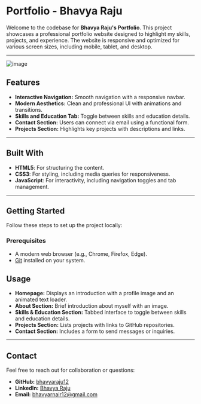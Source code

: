 # Portfolio - Bhavya Raju

Welcome to the codebase for **Bhavya Raju's Portfolio**. This project showcases a professional portfolio website designed to highlight my skills, projects, and experience. The website is responsive and optimized for various screen sizes, including mobile, tablet, and desktop.

---

![image](https://github.com/user-attachments/assets/243602b1-55b6-4e52-9605-3038c029200a)


## Features

- **Interactive Navigation:** Smooth navigation with a responsive navbar.
- **Modern Aesthetics:** Clean and professional UI with animations and transitions.
- **Skills and Education Tab:** Toggle between skills and education details.
- **Contact Section:** Users can connect via email using a functional form.
- **Projects Section:** Highlights key projects with descriptions and links.

---

## Built With

- **HTML5**: For structuring the content.
- **CSS3**: For styling, including media queries for responsiveness.
- **JavaScript**: For interactivity, including navigation toggles and tab management.

---

## Getting Started

Follow these steps to set up the project locally:

### Prerequisites
- A modern web browser (e.g., Chrome, Firefox, Edge).
- [Git](https://git-scm.com/) installed on your system.


## Usage

- **Homepage:** Displays an introduction with a profile image and an animated text loader.
- **About Section:** Brief introduction about myself with an image.
- **Skills & Education Section:** Tabbed interface to toggle between skills and education details.
- **Projects Section:** Lists projects with links to GitHub repositories.
- **Contact Section:** Includes a form to send messages or inquiries.

---

## Contact

Feel free to reach out for collaboration or questions:

- **GitHub:** [bhavyaraju12](https://github.com/bhavyaraju12)
- **LinkedIn:** [Bhavya Raju]([https://www.linkedin.com/in/bhavyaraju12](https://www.linkedin.com/in/bhavya-raju-87301625a/))
- **Email:** bhavyarnair12@gmail.com


